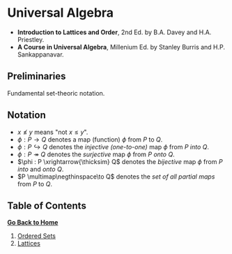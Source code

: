 # Universal Algebra

* **Introduction to Lattices and Order**, 2nd Ed. by B.A. Davey and H.A. Priestley.
* **A Course in Universal Algebra**, Millenium Ed. by Stanley Burris and H.P. Sankappanavar.

## Preliminaries

Fundamental set-theoric notation.

## Notation

<!-- * $||$ denotes _non-comparability_. That is, $x \>||\> y$ iff $x \nleqslant y$ and $y \nleqslant x$ -->

* $x \nleqslant y$ means "not $x \leqslant y$".
* $\phi : P \to Q$ denotes a map (function) $\phi$ from $P$ to $Q$.
* $\phi : P \hookrightarrow Q$ denotes the _injective (one-to-one)_ map $\phi$ from $P$ _into_ $Q$.
* $\phi : P \twoheadrightarrow Q$ denotes the _surjective_ map $\phi$ from $P$ _onto_ $Q$.
* $\phi : P \xrightarrow{\thicksim} Q$ denotes the _bijective_ map $\phi$ from $P$ _into_ and _onto_ $Q$.
* $P \multimap\negthinspace\to Q$ denotes the _set of all partial maps_ from $P$ to $Q$.

## Table of Contents

[**Go Back to Home**](../README.md)

1. [Ordered Sets](./01-ordered-sets.md)
1. [Lattices](./02-lattices.md)
